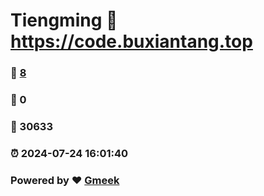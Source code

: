 # Tiengming :link: https://code.buxiantang.top 
### :page_facing_up: [8](https://code.buxiantang.top/tag.html) 
### :speech_balloon: 0 
### :hibiscus: 30633 
### :alarm_clock: 2024-07-24 16:01:40 
### Powered by :heart: [Gmeek](https://github.com/Meekdai/Gmeek)
